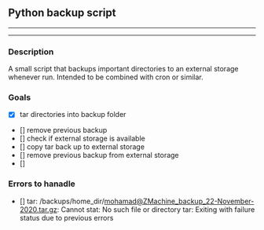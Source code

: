 ## Python backup script
<hr />
<hr />

### Description
A small script that backups important directories to an external storage whenever run. Intended to be combined with cron or similar.

### Goals
- [x] tar directories into backup folder
- [] remove previous backup
- [] check if external storage is available
- [] copy tar back up to external storage
- [] remove previous backup from external storage
- [] 

### Errors to hanadle
- [] tar: /backups/home_dir/mohamad@ZMachine_backup_22-November-2020.tar.gz: Cannot stat: No such file or directory
tar: Exiting with failure status due to previous errors